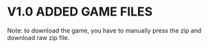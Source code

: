 ﻿# V1.0 ADDED GAME FILES
Note: to download the game, you have to manually press the zip and download raw zip file.
